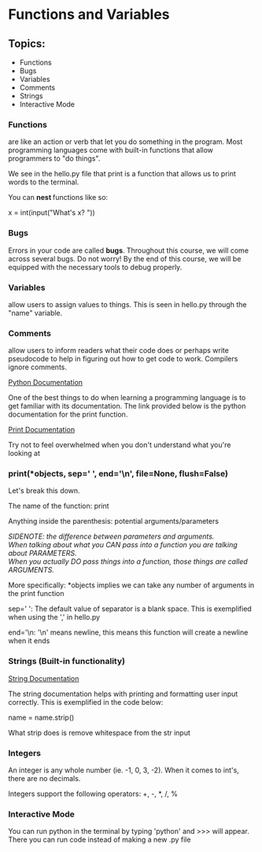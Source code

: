 # Functions and Variables

<h2>Topics:</h2>
<ul>
    <li>Functions </li>
    <li> Bugs </li>
    <li> Variables </li>
    <li> Comments </li>
    <li> Strings </li>
    <li> Interactive Mode </li>
</ul>
<h3>Functions</h3> are like an action or verb that let you do something in the program. Most programming languages come with built-in functions that allow programmers to "do things". <br/>

We see in the hello.py file that print is a function that allows us to print words to the terminal. 

You can <strong> nest </strong> functions like so:

x = int(input("What's x? "))


<h3> Bugs </h3>
Errors in your code are called <strong>bugs</strong>. Throughout this course, we will come across several bugs. Do not worry! By the end of this course, we will be equipped with the necessary tools to debug properly. 


<h3>Variables</h3> allow users to assign values to things. This is seen in hello.py through the "name" variable. 

<h3>Comments</h3> allow users to inform readers what their code does or perhaps write pseudocode to help in figuring out how to get code to work. Compilers ignore comments. 


[Python Documentation](https://docs.python.org)

One of the best things to do when learning a programming language is to get familiar with its documentation. The link provided below is the python documentation for the print function. <br/>

[Print Documentation](https://docs.python.org/3/library/functions.html?highlight=print#print)

Try not to feel overwhelmed when you don't understand what you're looking at

<h3> print(*objects, sep=' ', end='\n', file=None, flush=False) </h3>

Let's break this down.

The name of the function: print

Anything inside the parenthesis: potential arguments/parameters

<em>SIDENOTE: the difference between parameters and arguments. <br/>
When talking about what you CAN pass into a function you are talking about PARAMETERS. <br/>
When you actually DO pass things into a function, those things are called ARGUMENTS. <br/> </em>


More specifically: *objects implies we can take any number of arguments in the print function

sep=' ': The default value of separator is a blank space. This is exemplified when using the ',' in hello.py

end='\n\: '\n' means newline, this means this function will create a newline when it ends


<h3> Strings (Built-in functionality) </h3>

[String Documentation](https://docs.python.org/3/library/string.html)

The string documentation helps with printing and formatting user input correctly. 
This is exemplified in the code below:

name = name.strip()

What strip does is remove whitespace from the str input 

<h3> Integers </h3>
An integer is any whole number (ie. -1, 0, 3, -2). When it comes to int's, there are no decimals. 

Integers support the following operators: +, -, *, /, %


<h3> Interactive Mode </h3>

You can run python in the terminal by typing 'python' and >>> will appear.
There you can run code instead of making a new .py file